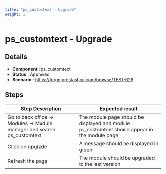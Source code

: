 ```yaml
---
title: "ps_customtext - Upgrade"
weight: 1
---
```


# ps_customtext - Upgrade
## Details
* **Component** : ps_customtext
* **Status** : Approved
* **Scenario** : https://forge.prestashop.com/browse/TEST-626

## Steps
| Step Description | Expected result |
| ----- | ----- |
| Go to back office -> Modules -> Module manager and search ps_customtext | The module page should be displayed and module ps_customtext should appear in the module page |
| Click on upgrade | A message should be displayed in green |
| Refresh the page | The module should be upgraded to the last version |